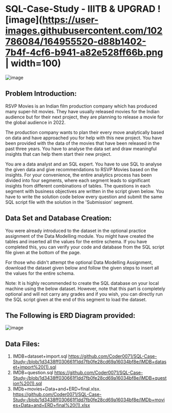 # SQL-Case-Study - IIITB & UPGRAD  ![image](https://user-images.githubusercontent.com/102786084/164955520-d88b1402-7b4f-4cf6-b941-a82e528ff66b.png | width=100)
![image](https://user-images.githubusercontent.com/102786084/164955542-46064661-8aed-4d35-a3d4-6dcfb2a157db.png)


## Problem Introduction:

RSVP Movies is an Indian film production company which has produced many super-hit movies. They have usually released movies for the Indian audience but for their next project, they are planning to release a movie for the global audience in 2022. 

The production company wants to plan their every move analytically based on data and have approached you for help with this new project. You have been provided with the data of the movies that have been released in the past three years. You have to analyse the data set and draw meaningful insights that can help them start their new project.      

You are a data analyst and an SQL expert. You have to use SQL to analyse the given data and give recommendations to RSVP Movies based on the insights. For your convenience, the entire analytics process has been divided into four segments, where each segment leads to significant insights from different combinations of tables. The questions in each segment with business objectives are written in the script given below. You have to write the solution code below every question and submit the same SQL script file with the solution in the 'Submission' segment.

## Data Set and Database Creation:

You were already introduced to the dataset in the optional practice assignment of the Data Modelling module. You might have created the tables and inserted all the values for the entire schema. If you have completed this, you can verify your code and database from the SQL script file given at the bottom of the page.

 

For those who didn't attempt the optional Data Modelling Assignment, download the dataset given below and follow the given steps to insert all the values for the entire schema. 

 

Note: It is highly recommended to create the SQL database on your local machine using the below dataset. However, note that this part is completely optional and will not carry any grades and if you wish, you can directly run the SQL script given at the end of this segment to load the dataset.






## The Following is ERD Diagram provided: 
![image](https://user-images.githubusercontent.com/102786084/164955047-1f1d9fc0-55d9-498c-9f18-f159034359fb.png)

## Data Files:
1. IMDB+dataset+import.sql https://github.com/Coder0071/SQL-Case-Study-/blob/1d3438ff030661f1dd7fb0fe28cd69a16034bf8e/IMDB+dataset+import%20(1).sql
2. IMDB+question.sql https://github.com/Coder0071/SQL-Case-Study-/blob/1d3438ff030661f1dd7fb0fe28cd69a16034bf8e/IMDB+question%20(1).sql
3. IMDb+movies+Data+and+ERD+final.xlsx. https://github.com/Coder0071/SQL-Case-Study-/blob/1d3438ff030661f1dd7fb0fe28cd69a16034bf8e/IMDb+movies+Data+and+ERD+final%20(1).xlsx

